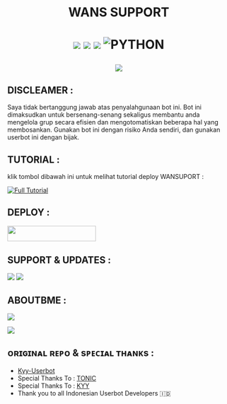 <h1 align="center"> WANS SUPPORT <h1 align="center">

<p align="center">
    <a href="https://github.com/WANSUPORT/Wans-Userbot/README.md"><img src="https://github.com/WANSUPORT/Wans-Userbot"=ff0000&logo=github&logoColor=ffffff&style=for-the-badge" /></a>
    <a href> <img src="https://github.com/WANSUPORT/IWANS/edit/Wans-Userbot/README.md?logo=github&style=for-the-badge" /></a>
    <a href="https://pypi.org/project/Telethon/"><img src="https://img.shields.io/pypi/v/telethon?color=important&label=telethon&logo=python&logoColor=brightgreen&style=for-the-badge" /></a>
    <img alt="PYTHON" src="https://img.shields.io/badge/PYTHON-v3.9.6-purple?style=for-the-badge&logo=appveyor"/>
    </p>

![](https://github.com/WANSUPORT/IWANS/edit/Wans-Userbot/README.md/resources/ezgif-1-47328533dd.gif)

## DISCLEAMER :

Saya tidak bertanggung jawab atas penyalahgunaan bot ini.
Bot ini dimaksudkan untuk bersenang-senang sekaligus membantu anda
mengelola grup secara efisien dan mengotomatiskan beberapa hal yang membosankan.
Gunakan bot ini dengan risiko Anda sendiri, dan gunakan userbot ini dengan bijak.
    
## TUTORIAL :
klik tombol dibawah ini untuk melihat tutorial deploy WANSUPORT :

[![Full Tutorial](https://img.shields.io/badge/Tonton%20Video-green)](https://t.me/tutorialuserbottelegram/127)  

## DEPLOY :

<p align="left"><a href="https://telegram.dog/XTZ_HerokuBot?start=V0FOU1VQT1JUL0lXQU5TIHRlc3Q"> <img src="https://img.shields.io/badge/Deploy%20On%20Telegram-blue?style=for-the-badge&logo=telegram" width="200" height="35.60" /></a></p><p align="left"><a href="https://heroku.com/deploy?template=https://github.com/WANSUPORT/IWANS/edit/Xa-Userbot/README.mdhttpssmg src="https://img.shields.io/badge/Deploy%20On%20Heroku-indigo?style=for-the-badge&logo=heroku" width="200" height="35.60" /></a></p>

    

## SUPPORT & UPDATES :
<a href="https://t.me/Wansupport"><img src="https://img.shields.io/badge/Join-Group%20Support-green.svg?style=for-the-badge&logo=Telegram"></a> 
<a href="https://t.me/iwansubot"><img src="https://img.shields.io/badge/Join-Updates%20Channel-white.svg?style=for-the-badge&logo=Telegram"></a>

## ABOUTBME :
<p align="left">
<a href"https://github.com/WANSUPORT/IWANS"><img src="https://img.shields.io/badge/GitHub-Follow%20GitHub-inactive.svg?style=for-the-badge&logo=github"></a>
</p>
<p align="left">
<a href="https://instagram.com/syhndr_"><img src="https://img.shields.io/badge/Instagram-Follow-important.svg?style=for-the-badge&logo=instagram"></a>



## ᴏʀɪɢɪɴᴀʟ ʀᴇᴘᴏ & sᴘᴇᴄɪᴀʟ ᴛʜᴀɴᴋs :

* [Kyy-Userbot](https://github.com/muhammadrizky16/Kyy-Userbot)
* Special Thanks To : [TONIC](https://github.com/Tonic990) 
* Special Thanks To : [KYY](https://github.com/muhammadrizky16) 
* Thank you to all Indonesian Userbot Developers 🇮🇩
